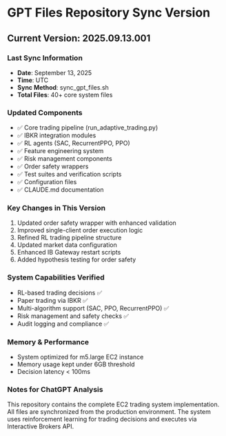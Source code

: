 # GPT Files Repository Sync Version

## Current Version: 2025.09.13.001

### Last Sync Information
- **Date**: September 13, 2025
- **Time**: UTC
- **Sync Method**: sync_gpt_files.sh
- **Total Files**: 40+ core system files

### Updated Components
- ✅ Core trading pipeline (run_adaptive_trading.py)
- ✅ IBKR integration modules
- ✅ RL agents (SAC, RecurrentPPO, PPO)
- ✅ Feature engineering system
- ✅ Risk management components
- ✅ Order safety wrappers
- ✅ Test suites and verification scripts
- ✅ Configuration files
- ✅ CLAUDE.md documentation

### Key Changes in This Version
1. Updated order safety wrapper with enhanced validation
2. Improved single-client order execution logic
3. Refined RL trading pipeline structure
4. Updated market data configuration
5. Enhanced IB Gateway restart scripts
6. Added hypothesis testing for order safety

### System Capabilities Verified
- RL-based trading decisions ✅
- Paper trading via IBKR ✅
- Multi-algorithm support (SAC, PPO, RecurrentPPO) ✅
- Risk management and safety checks ✅
- Audit logging and compliance ✅

### Memory & Performance
- System optimized for m5.large EC2 instance
- Memory usage kept under 6GB threshold
- Decision latency < 100ms

### Notes for ChatGPT Analysis
This repository contains the complete EC2 trading system implementation.
All files are synchronized from the production environment.
The system uses reinforcement learning for trading decisions and executes via Interactive Brokers API.